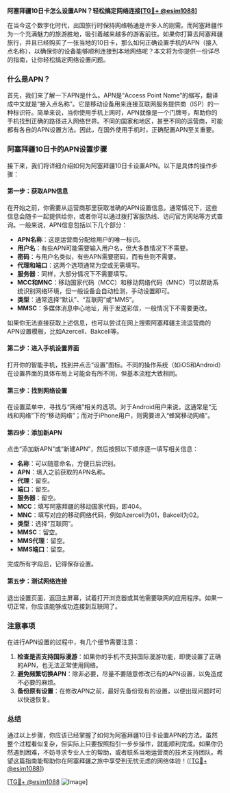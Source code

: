 **阿塞拜疆10日卡怎么设置APN？轻松搞定网络连接[[TG💪+ @esim1088](https://t.me/s/esim1088)]**

在当今这个数字化时代，出国旅行时保持网络畅通是许多人的刚需。而阿塞拜疆作为一个充满魅力的旅游胜地，吸引着越来越多的游客前往。如果你打算去阿塞拜疆旅行，并且已经购买了一张当地的10日卡，那么如何正确设置手机的APN（接入点名称），以确保你的设备能够顺利连接到本地网络呢？本文将为你提供一份详尽的指南，让你轻松搞定网络设置问题。

### 什么是APN？

首先，我们来了解一下APN是什么。APN是“Access Point Name”的缩写，翻译成中文就是“接入点名称”。它是移动设备用来连接互联网服务提供商（ISP）的一种标识符。简单来说，当你使用手机上网时，APN就像是一个门牌号，帮助你的手机找到正确的路径进入网络世界。不同的国家和地区，甚至不同的运营商，可能都有各自的APN设置方法。因此，在国外使用手机时，正确配置APN至关重要。

### 阿塞拜疆10日卡的APN设置步骤

接下来，我们将详细介绍如何为阿塞拜疆10日卡设置APN。以下是具体的操作步骤：

#### 第一步：获取APN信息
在开始之前，你需要从运营商那里获取准确的APN设置信息。通常情况下，这些信息会随卡一起提供给你，或者你可以通过拨打客服热线、访问官方网站等方式查询。一般来说，APN信息包括以下几个部分：
- **APN名称**：这是运营商分配给用户的唯一标识。
- **用户名**：有些APN可能需要输入用户名，但大多数情况下不需要。
- **密码**：与用户名类似，有些APN需要密码，而有些则不需要。
- **代理和端口**：这两个选项通常为空或无需填写。
- **服务器**：同样，大部分情况下不需要填写。
- **MCC和MNC**：移动国家代码（MCC）和移动网络代码（MNC）可以帮助系统识别网络环境，但一般设备会自动检测，手动设置即可。
- **类型**：通常选择“默认”、“互联网”或“MMS”。
- **MMSC**：多媒体消息中心地址，用于发送彩信，一般情况下不需要更改。

如果你无法直接获取上述信息，也可以尝试在网上搜索阿塞拜疆主流运营商的APN设置模板，比如Azercell、Bakcell等。

#### 第二步：进入手机设置界面
打开你的智能手机，找到并点击“设置”图标。不同的操作系统（如iOS和Android）在设置界面的具体布局上可能会有所不同，但基本流程大致相同。

#### 第三步：找到网络设置
在设置菜单中，寻找与“网络”相关的选项。对于Android用户来说，这通常是“无线和网络”下的“移动网络”；而对于iPhone用户，则需要进入“蜂窝移动网络”。

#### 第四步：添加新APN
点击“添加新APN”或“新建APN”，然后按照以下顺序逐一填写相关信息：
- **名称**：可以随意命名，方便日后识别。
- **APN**：填入之前获取的APN名称。
- **代理**：留空。
- **端口**：留空。
- **服务器**：留空。
- **MCC**：填写阿塞拜疆的移动国家代码，即404。
- **MNC**：填写对应的移动网络代码，例如Azercell为01，Bakcell为02。
- **类型**：选择“互联网”。
- **MMSC**：留空。
- **MMS代理**：留空。
- **MMS端口**：留空。

完成所有字段后，记得保存设置。

#### 第五步：测试网络连接
退出设置页面，返回主屏幕，试着打开浏览器或其他需要联网的应用程序。如果一切正常，你应该能够成功连接到互联网了。

### 注意事项

在进行APN设置的过程中，有几个细节需要注意：
1. **检查是否支持国际漫游**：如果你的手机不支持国际漫游功能，即使设置了正确的APN，也无法正常使用网络。
2. **避免频繁切换APN**：除非必要，尽量不要随意修改已有的APN设置，以免造成不必要的麻烦。
3. **备份原有设置**：在修改APN之前，最好先备份现有的设置，以便出现问题时可以快速恢复。

### 总结

通过以上步骤，你应该已经掌握了如何为阿塞拜疆10日卡设置APN的方法。虽然整个过程看似复杂，但实际上只要按照指引一步步操作，就能顺利完成。如果你仍然遇到困难，不妨寻求专业人士的帮助，或者联系当地运营商的技术支持团队。希望这篇指南能帮助你在阿塞拜疆之旅中享受到无忧无虑的网络体验！([[TG💪+ @esim1088](https://t.me/s/esim1088)])

[[TG💪+ @esim1088](https://t.me/s/esim1088) ![Image](https://i.postimg.cc/4NQfJmqS/Snipaste-2025-05-13-00-14-12.png)]